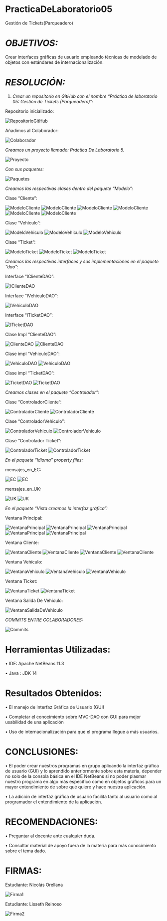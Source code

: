 # PracticaDeLaboratorio05
Gestión de Tickets(Parqueadero)


# _OBJETIVOS:_

Crear interfaces gráficas de usuario empleando técnicas de modelado de objetos con estándares de internacionalización.

# *RESOLUCIÓN:*

1.	_Crear un repositorio en GitHub con el nombre “Práctica de laboratorio 05: Gestión de Tickets (Parqueadero)”:_

 Repositorio inicializado:


![RepositorioGitHub](https://github.com/LissethReinoso/Pr-cticaDeLaboratorio05/blob/master/Repositorio2.PNG)


Añadimos al Colaborador:

![Colaborador]()


*Creamos un proyecto llamado: Práctica De Laboratorio 5.*


![Proyecto](https://github.com/LissethReinoso/Pr-cticaDeLaboratorio05/blob/master/practica3.PNG)


*Con sus paquetes:*


![Paquetes](https://github.com/LissethReinoso/Pr-cticaDeLaboratorio05/blob/master/Paquetes4.PNG)


*Creamos las respectivas clases dentro del paquete “Modelo”:*

Clase “Cliente”:

![ModeloCliente](https://github.com/LissethReinoso/Pr-cticaDeLaboratorio05/blob/master/ClienteModelo1.PNG)
![ModeloCliente](https://github.com/LissethReinoso/Pr-cticaDeLaboratorio05/blob/master/ClienteModelo2.PNG)
![ModeloCliente](https://github.com/LissethReinoso/Pr-cticaDeLaboratorio05/blob/master/ClienteModelo3.PNG)
![ModeloCliente](https://github.com/LissethReinoso/Pr-cticaDeLaboratorio05/blob/master/ClienteModelo4.PNG)
![ModeloCliente](https://github.com/LissethReinoso/Pr-cticaDeLaboratorio05/blob/master/ClienteModelo5.PNG)
![ModeloCliente](https://github.com/LissethReinoso/Pr-cticaDeLaboratorio05/blob/master/ClienteModelo6.PNG)

Clase “Vehículo”:

![ModeloVehiculo](https://github.com/LissethReinoso/Pr-cticaDeLaboratorio05/blob/master/VehiculoModelo1.PNG)
![ModeloVehiculo](https://github.com/LissethReinoso/Pr-cticaDeLaboratorio05/blob/master/VehiculoModelo2.PNG)
![ModeloVehiculo](https://github.com/LissethReinoso/Pr-cticaDeLaboratorio05/blob/master/VehiculoModelo4.PNG)


Clase “Ticket”:

![ModeloTicket](https://github.com/LissethReinoso/Pr-cticaDeLaboratorio05/blob/master/TicketModelo1.PNG)
![ModeloTicket](https://github.com/LissethReinoso/Pr-cticaDeLaboratorio05/blob/master/TicketModelo3.PNG)
![ModeloTicket](https://github.com/LissethReinoso/Pr-cticaDeLaboratorio05/blob/master/TicketModelo4.PNG)

*Creamos las respectivas interfaces y sus implementaciones en el paquete “dao”:*


Interface “IClienteDAO”:

![IClienteDAO](https://github.com/LissethReinoso/Pr-cticaDeLaboratorio05/blob/master/IDaoCliente.PNG)


Interface “IVehiculoDAO”:

![IVehiculoDAO](https://github.com/LissethReinoso/Pr-cticaDeLaboratorio05/blob/master/IDAOVehiculo.PNG)


Interface “ITicketDAO”:

![ITicketDAO](https://github.com/LissethReinoso/Pr-cticaDeLaboratorio05/blob/master/IDAOTicket.PNG)



Clase Impl “ClienteDAO”:

![ClienteDAO](https://github.com/LissethReinoso/Pr-cticaDeLaboratorio05/blob/master/ClienteDAO1.PNG)
![ClienteDAO](https://github.com/LissethReinoso/Pr-cticaDeLaboratorio05/blob/master/ClienteDAO2.PNG)


Clase impl “VehiculoDAO”:

![VehiculoDAO](https://github.com/LissethReinoso/Pr-cticaDeLaboratorio05/blob/master/VehiculoDAO1.PNG)
![VehiculoDAO](https://github.com/LissethReinoso/Pr-cticaDeLaboratorio05/blob/master/VehiculoDAO2.PNG)

Clase impl “TicketDAO”:


![TicketDAO](https://github.com/LissethReinoso/Pr-cticaDeLaboratorio05/blob/master/TicketDAO1.PNG)
![TicketDAO](https://github.com/LissethReinoso/Pr-cticaDeLaboratorio05/blob/master/TicketDAO2.PNG)



*Creamos clases en el paquete  “Controlador”:*
 
 Clase “ControladorCliente”:

![ControladorCliente](https://github.com/LissethReinoso/Pr-cticaDeLaboratorio05/blob/master/ControladorCliente1.PNG)
![ControladorCliente](https://github.com/LissethReinoso/Pr-cticaDeLaboratorio05/blob/master/ControladorCliente2.PNG)


Clase “ControladorVehiculo”:

![ControladorVehiculo](https://github.com/LissethReinoso/Pr-cticaDeLaboratorio05/blob/master/ControladorVehiculo1.PNG)
![ControladorVehiculo](https://github.com/LissethReinoso/Pr-cticaDeLaboratorio05/blob/master/ControladorVehiculo2.PNG)


Clase “Controlador Ticket”:

![ControladorTicket](https://github.com/LissethReinoso/Pr-cticaDeLaboratorio05/blob/master/ControladorTicket1.PNG)
![ControladorTicket](https://github.com/LissethReinoso/Pr-cticaDeLaboratorio05/blob/master/ControladorTicket2.PNG)




*En el paquete “Idioma”  property files:*


mensajes_en_EC:


![EC](https://github.com/LissethReinoso/Pr-cticaDeLaboratorio05/blob/master/IdiomaEc1.PNG)
![EC](https://github.com/LissethReinoso/Pr-cticaDeLaboratorio05/blob/master/IdiomaEc2.PNG)


mensajes_en_UK:

![UK](https://github.com/LissethReinoso/Pr-cticaDeLaboratorio05/blob/master/IdiomaUk1.PNG)
![UK](https://github.com/LissethReinoso/Pr-cticaDeLaboratorio05/blob/master/IdiomaUk2.PNG)


*En el paquete “Vista creamos la interfaz gráfica”:*




Ventana Principal:

![VentanaPrincipal](https://github.com/LissethReinoso/Pr-cticaDeLaboratorio05/blob/master/VentanaPrincipal1.PNG)
![VentanaPrincipal](https://github.com/LissethReinoso/Pr-cticaDeLaboratorio05/blob/master/VentanaPrincipal2.PNG)
![VentanaPrincipal](https://github.com/LissethReinoso/Pr-cticaDeLaboratorio05/blob/master/VentanaPrincipal3.PNG)
![VentanaPrincipal](https://github.com/LissethReinoso/Pr-cticaDeLaboratorio05/blob/master/VentanaPrincipal4.PNG)
![VentanaPrincipal](https://github.com/LissethReinoso/Pr-cticaDeLaboratorio05/blob/master/VentanaPrincipal5.PNG)


Ventana Cliente:

![VentanaCliente](https://github.com/LissethReinoso/Pr-cticaDeLaboratorio05/blob/master/VentanaCliente1.PNG)
![VentanaCliente](https://github.com/LissethReinoso/Pr-cticaDeLaboratorio05/blob/master/VentanaCliente2.PNG)
![VentanaCliente](https://github.com/LissethReinoso/Pr-cticaDeLaboratorio05/blob/master/VentanaCliente4.PNG)
![VentanaCliente](https://github.com/LissethReinoso/Pr-cticaDeLaboratorio05/blob/master/VentanaCliente5.PNG)

Ventana Vehículo:

![VentanaVehiculo](https://github.com/LissethReinoso/Pr-cticaDeLaboratorio05/blob/master/VentanaVehiculo1.PNG)
![VentanaVehiculo](https://github.com/LissethReinoso/Pr-cticaDeLaboratorio05/blob/master/VentanaVehiculo2.PNG)
![VentanaVehiculo](https://github.com/LissethReinoso/Pr-cticaDeLaboratorio05/blob/master/VentanaVehiculo3.PNG)


Ventana Ticket:

![VentanaTicket](https://github.com/LissethReinoso/Pr-cticaDeLaboratorio05/blob/master/VentanaTicket1.PNG)
![VentanaTicket](https://github.com/LissethReinoso/Pr-cticaDeLaboratorio05/blob/master/VentanaTicket2.PNG)


Ventana Salida De Vehiculo:

![VentanaSalidaDeVehiculo](https://github.com/LissethReinoso/Pr-cticaDeLaboratorio05/blob/master/VentanaSalida1.PNG)


  *COMMITS ENTRE COLABORADORES:*


![Commits](https://github.com/LissethReinoso/Pr-cticaDeLaboratorio05/blob/master/Commits1.PNG)



# Herramientas Utilizadas:

•	IDE: Apache NetBeans 11.3

•	Java : JDK 14


# Resultados Obtenidos:

•	El manejo de Interfaz Gráfica de Usuario (GUI) 

•	Completar el conocimiento sobre MVC-DAO con GUI para mejor usabilidad de una aplicación

•	Uso de internacionalización para que el programa llegue a más usuarios.


# CONCLUSIONES:

•	El poder crear nuestros programas en grupo aplicando la interfaz gráfica de usuario (GUI) y lo aprendido anteriormente sobre esta materia, depender no solo de la consola básica en el IDE NetBeans si no poder plasmar nuestro programa en algo más específico como en objetos gráficos para un mayor entendimiento de sobre qué quiere y hace nuestra aplicación.

•	La adición de interfaz gráfica de usuario facilita tanto al usuario como al programador el entendimiento de la aplicación.


# RECOMENDACIONES:

•	Preguntar al docente ante cualquier duda.

•	Consultar material de apoyo fuera de la materia para más conocimiento sobre el tema dado. 

# FIRMAS:


Estudiante: Nicolás Orellana

![Firma1](https://raw.githubusercontent.com/username/projectname/branch/path/to/img.png)


Estudiante: Lisseth Reinoso

![Firma2](https://github.com/LissethReinoso/Pr-cticaDeLaboratorio05/blob/master/img114.jpg)






